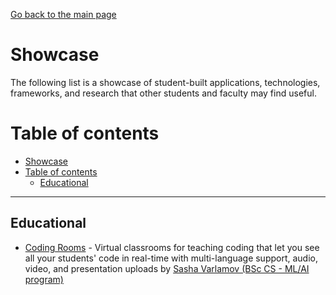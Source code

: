 [Go back to the main page](../README.md)

# Showcase

The following list is a showcase of student-built applications, technologies, frameworks, and research that other students and faculty may find useful.

# Table of contents

- [Showcase](#showcase)
- [Table of contents](#table-of-contents)
  - [Educational](#educational)

---

## Educational

- [Coding Rooms](https://codingrooms.com/) - Virtual classrooms for teaching coding that let you see all your students' code in real-time with multi-language support, audio, video, and presentation uploads by [Sasha Varlamov (BSc CS - ML/AI program)](https://github.com/svarlamov)
